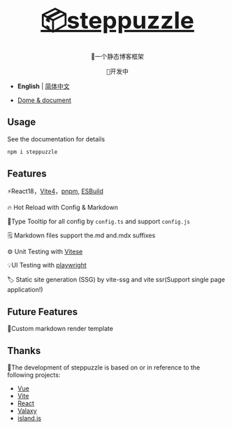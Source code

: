 <h1 align="center">
<a href="javascript;" style="font-size: 54px;">📦️steppuzzle</a>
</h1>

<p align="center">
🎨一个静态博客框架
</p>

<pre align="center">
🔖开发中
</pre>

- **English** | [简体中文](./README.zh-CN.md)

- [Dome & document](https://lvzhongqiu.github.io/steppuzzleGuide/use)

## Usage

See the documentation for details

```txt
npm i steppuzzle
```

## Features

⚡️React18，[Vite4](https://github.com/vitejs/vite)，[pnpm](https://pnpm.js.org/), [ESBuild](https://github.com/evanw/esbuild)

🔥 Hot Reload with Config & Markdown

🔧Type Tooltip for all config by `config.ts` and support `config.js`

🗒 Markdown files support the.md and.mdx suffixes

⚙️ Unit Testing with [Vitese](https://github.com/vitest-dev/vitest)

💡UI Testing with [playwright](https://github.com/microsoft/playwright)

🏷️ Static site generation (SSG) by vite-ssg and vite ssr(Support single page application!)

## Future Features

🍻Custom markdown render template

## Thanks

🚩The development of steppuzzle is based on or in reference to the following projects:

- [Vue](https://github.com/vuejs/core)
- [Vite](https://github.com/vitejs/vite)
- [React](https://github.com/facebook/react)
- [Valaxy](https://github.com/YunYouJun/valaxy)
- [island.js](https://github.com/sanyuan0704/island.js)
